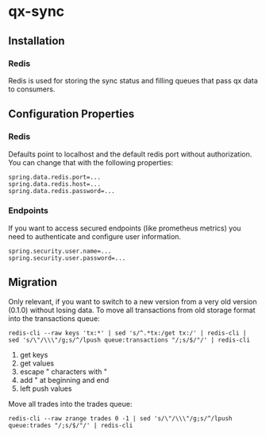 # qx-sync

## Installation

### Redis

Redis is used for storing the sync status and filling queues that pass qx data to consumers.

## Configuration Properties

### Redis

Defaults point to localhost and the default redis port without authorization. You can change that with the following
properties:

```properties
spring.data.redis.port=...
spring.data.redis.host=...
spring.data.redis.password=...
```

### Endpoints

If you want to access secured endpoints (like prometheus metrics) you need to authenticate and configure user information.

```properties
spring.security.user.name=...
spring.security.user.password=...
```

## Migration

Only relevant, if you want to switch to a new version from a very old version (0.1.0) without losing data. 
To move all transactions from old storage format into the transactions queue:

```shell
redis-cli --raw keys 'tx:*' | sed 's/^.*tx:/get tx:/' | redis-cli | sed 's/\"/\\\"/g;s/^/lpush queue:transactions "/;s/$/"/' | redis-cli
```
1. get keys
2. get values
3. escape " characters with \"
4. add " at beginning and end
5. left push values

Move all trades into the trades queue:

```shell
redis-cli --raw zrange trades 0 -1 | sed 's/\"/\\\"/g;s/^/lpush queue:trades "/;s/$/"/' | redis-cli
```